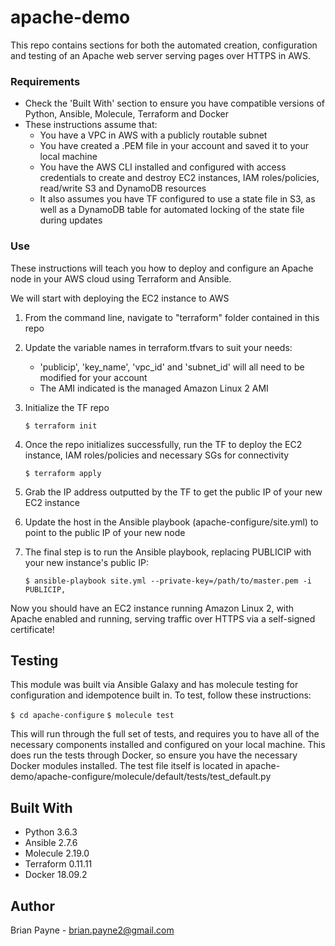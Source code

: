 # apache-demo
This repo contains sections for both the automated creation, configuration and testing of an Apache web server serving pages over HTTPS in AWS.

### Requirements
* Check the 'Built With' section to ensure you have compatible versions of Python, Ansible, Molecule, Terraform and Docker
* These instructions assume that:
  * You have a VPC in AWS with a publicly routable subnet
  * You have created a .PEM file in your account and saved it to your local machine
  * You have the AWS CLI installed and configured with access credentials to create and destroy EC2 instances, IAM roles/policies, read/write S3 and DynamoDB resources
  * It also assumes you have TF configured to use a state file in S3, as well as a DynamoDB table for automated locking of the state file during updates


### Use
These instructions will teach you how to deploy and configure an Apache node in your AWS cloud using Terraform and Ansible.

We will start with deploying the EC2 instance to AWS

1. From the command line, navigate to "terraform" folder contained in this repo
2. Update the variable names in terraform.tfvars to suit your needs:
   - 'publicip', 'key_name', 'vpc_id' and 'subnet_id' will all need to be modified for your account
   - The AMI indicated is the managed Amazon Linux 2 AMI
3. Initialize the TF repo

   ```$ terraform init```

4. Once the repo initializes successfully, run the TF to deploy the EC2 instance, IAM roles/policies and necessary SGs for connectivity

   ```$ terraform apply```

5. Grab the IP address outputted by the TF to get the public IP of your new EC2 instance

6. Update the host in the Ansible playbook (apache-configure/site.yml) to point to the public IP of your new node

7. The final step is to run the Ansible playbook, replacing PUBLICIP with your new instance's public IP:

   ```$ ansible-playbook site.yml --private-key=/path/to/master.pem -i PUBLICIP,```

Now you should have an EC2 instance running Amazon Linux 2, with Apache enabled and running, serving traffic over HTTPS via a self-signed certificate!

## Testing
This module was built via Ansible Galaxy and has molecule testing for configuration and idempotence built in. To test, follow these instructions:

   ```$ cd apache-configure```
   ```$ molecule test```

This will run through the full set of tests, and requires you to have all of the necessary components installed and configured on your local machine. This does run the tests through Docker, so ensure you have the necessary Docker modules installed. The test file itself is located in apache-demo/apache-configure/molecule/default/tests/test_default.py

## Built With
* Python 3.6.3
* Ansible 2.7.6
* Molecule 2.19.0
* Terraform 0.11.11
* Docker 18.09.2

## Author
Brian Payne - [brian.payne2@gmail.com](mailto:brian.payne2@gmail.com)
